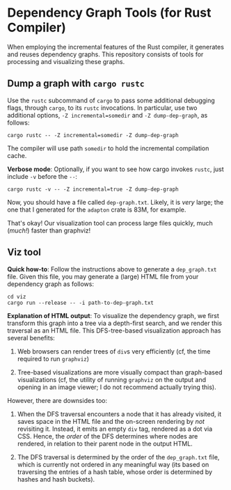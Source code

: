 Dependency Graph Tools (for Rust Compiler)
===========================================

When employing the incremental features of the Rust compiler, it
generates and reuses dependency graphs.  This repository consists of
tools for processing and visualizing these graphs.

Dump a graph with `cargo rustc`
--------------------------------

Use the `rustc` subcommand of `cargo` to pass some additional
debugging flags, through `cargo`, to its `rustc` invocations.  In
particular, use two additional options, `-Z incremental=somedir` and `-Z
dump-dep-graph`, as follows:

```
cargo rustc -- -Z incremental=somedir -Z dump-dep-graph
```

The compiler will use path `somedir` to hold the incremental
compilation cache.

**Verbose mode**: Optionally, if you want to see how cargo invokes
`rustc`, just include `-v` before the `--`:

```
cargo rustc -v -- -Z incremental=true -Z dump-dep-graph
```

Now, you should have a file called `dep-graph.txt`.  Likely, it is
_very_ large; the one that I generated for the `adapton` crate is 83M,
for example.

That's okay!  Our visualization tool can process large files quickly,
much (_much!_) faster than graphviz!

Viz tool
----------

**Quick how-to**:
Follow the instructions above to generate a `dep_graph.txt` file.
Given this file, you may generate a (large) HTML file from your
dependency graph as follows:

```
cd viz
cargo run --release -- -i path-to-dep-graph.txt
```

**Explanation of HTML output**:
To visualize the dependency graph, we first transform this graph into
a tree via a depth-first search, and we render this traversal as an
HTML file.  This DFS-tree-based visualization approach has several
benefits:

1. Web browsers can render trees of `div`s very efficiently (cf, the
   time required to run `graphviz`) 

2. Tree-based visualizations are more visually compact than
   graph-based visualizations (cf, the utility of running `graphviz`
   on the output and opening in an image viewer; I do not recommend
   actually trying this).

However, there are downsides too:

1. When the DFS traversal encounters a node that it has already
visited, it saves space in the HTML file and the on-screen rendering
by _not_ revisiting it.  Instead, it emits an empty `div` tag,
rendered as a dot via CSS.  Hence, the _order_ of the DFS determines
where nodes are rendered, in relation to their parent node in the
output HTML.

2. The DFS traversal is determined by the order of the `dep_graph.txt`
file, which is currently not ordered in any meaningful way (its based
on traversing the entries of a hash table, whose order is determined
by hashes and hash buckets).

